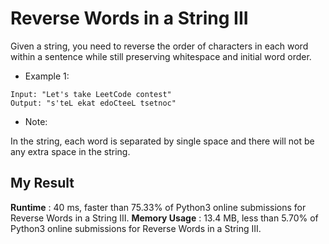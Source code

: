# Reverse Words in a String III

Given a string, you need to reverse the order of characters in each word within a sentence while still preserving whitespace and initial word order.

- Example 1:
```
Input: "Let's take LeetCode contest"
Output: "s'teL ekat edoCteeL tsetnoc"
```

- Note: 

In the string, each word is separated by single space and there will not be any extra space in the string.

## My Result

**Runtime** : 40 ms, faster than 75.33% of Python3 online submissions for Reverse Words in a String III.
**Memory Usage** : 13.4 MB, less than 5.70% of Python3 online submissions for Reverse Words in a String III.
